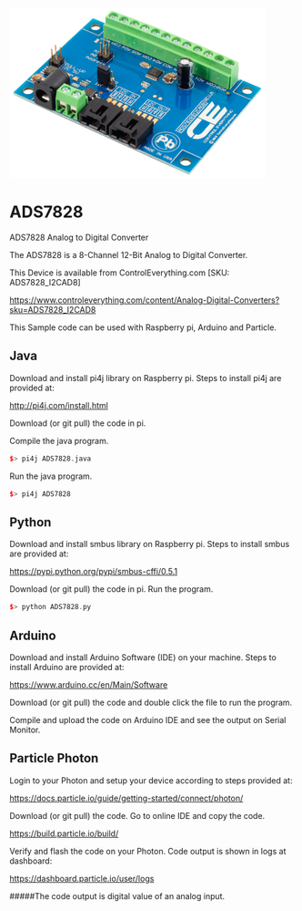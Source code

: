 [![ADS7828](ADS7828_I2CAD8.png)](https://www.controleverything.com/content/Analog-Digital-Converters?sku=ADS7828_I2CAD8)
# ADS7828
ADS7828 Analog to Digital Converter

The ADS7828 is a 8-Channel 12-Bit Analog to Digital Converter.

This Device is available from ControlEverything.com [SKU: ADS7828_I2CAD8]

https://www.controleverything.com/content/Analog-Digital-Converters?sku=ADS7828_I2CAD8

This Sample code can be used with Raspberry pi, Arduino and Particle.

## Java
Download and install pi4j library on Raspberry pi. Steps to install pi4j are provided at:

http://pi4j.com/install.html

Download (or git pull) the code in pi.

Compile the java program.
```cpp
$> pi4j ADS7828.java
```

Run the java program.
```cpp
$> pi4j ADS7828
```

## Python
Download and install smbus library on Raspberry pi. Steps to install smbus are provided at:

https://pypi.python.org/pypi/smbus-cffi/0.5.1

Download (or git pull) the code in pi. Run the program.

```cpp
$> python ADS7828.py
```
## Arduino
Download and install Arduino Software (IDE) on your machine. Steps to install Arduino are provided at:
 
https://www.arduino.cc/en/Main/Software
 
Download (or git pull) the code and double click the file to run the program.
 
Compile and upload the code on Arduino IDE and see the output on Serial Monitor.
 
## Particle Photon
 
Login to your Photon and setup your device according to steps provided at:
 
https://docs.particle.io/guide/getting-started/connect/photon/
 
Download (or git pull) the code. Go to online IDE and copy the code.
 
https://build.particle.io/build/
 
Verify and flash the code on your Photon. Code output is shown in logs at dashboard:
 
https://dashboard.particle.io/user/logs

#####The code output is digital value of an analog input.
